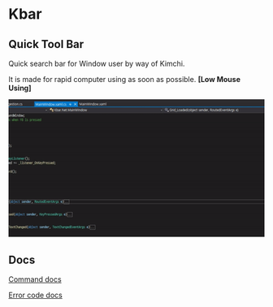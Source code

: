 Kbar
======
Quick Tool Bar
------
Quick search bar for Window user by way of Kimchi.

It is made for rapid computer using as soon as possible. **[Low Mouse Using]**

![alt text](https://github.com/KIMCHIway/Github-Resource-Container/blob/master/toolbar-1.gif)

Docs
------
[Command docs](https://docs.google.com/document/d/1-0STF1GnlQi-IYj8PNtPBaO657w1jOwlGT1H6X81nZw/edit?usp=sharing "Google Docs")

[Error code docs](https://docs.google.com/document/d/1hv9VlDcnhZC1XxuakIvWY6YPuZE-5Es_EgtYm1dUG6Y/edit?usp=sharing "Google Docs")
